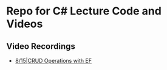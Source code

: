 # Repo for C# Lecture Code and Videos
## Video Recordings
- [8/15|CRUD Operations with EF](https://vimeo.com/354060856/56dd7a8ef1)
